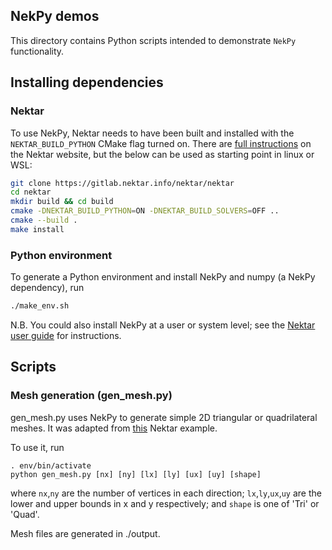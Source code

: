 ## NekPy demos
This directory contains Python scripts intended to demonstrate `NekPy` functionality.

## Installing dependencies
### Nektar
To use NekPy, Nektar needs to have been built and installed with the `NEKTAR_BUILD_PYTHON` CMake flag turned on.
There are [full instructions](https://doc.nektar.info/userguide/latest/user-guidese3.html#x7-60001.3) on the Nektar website, but the below can be used as starting point in linux or WSL:

```bash
git clone https://gitlab.nektar.info/nektar/nektar
cd nektar
mkdir build && cd build
cmake -DNEKTAR_BUILD_PYTHON=ON -DNEKTAR_BUILD_SOLVERS=OFF ..
cmake --build .
make install
```
### Python environment
To generate a Python environment and install NekPy and numpy (a NekPy dependency), run
```bash
./make_env.sh
```
N.B. You could also install NekPy at a user or system level; see the [Nektar user guide](https://doc.nektar.info/userguide/latest/user-guidese3.html#x7-80001.3.2) for instructions.


## Scripts

### Mesh generation (gen_mesh.py)
gen_mesh.py uses NekPy to generate simple 2D triangular or quadrilateral meshes.
It was adapted from [this](https://gitlab.nektar.info/nektar/nektar/-/tree/master/library/Demos/Python/NekMesh/StructuredGrid.py) Nektar example.

To use it, run
```
. env/bin/activate
python gen_mesh.py [nx] [ny] [lx] [ly] [ux] [uy] [shape]
```
where `nx`,`ny` are the number of vertices in each direction; `lx`,`ly`,`ux`,`uy` are the lower and upper bounds in x and y respectively; and `shape` is one of 'Tri' or 'Quad'.

Mesh files are generated in ./output.
